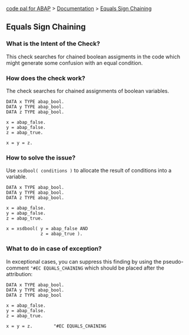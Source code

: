 [code pal for ABAP](../../README.md) > [Documentation](../check_documentation.md) > [Equals Sign Chaining](equals-sign-chaining.md)

## Equals Sign Chaining

### What is the Intent of the Check?

This check searches for chained boolean assigments in the code which might generate some confusion with an equal condition.

### How does the check work?

The check searches for chained assignments of boolean variables.

```abap
DATA x TYPE abap_bool.
DATA y TYPE abap_bool.
DATA z TYPE abap_bool.

x = abap_false.
y = abap_false.
z = abap_true.

x = y = z.
```

### How to solve the issue?

Use `xsdbool( conditions )` to allocate the result of conditions into a variable.

```abap
DATA x TYPE abap_bool.
DATA y TYPE abap_bool.
DATA z TYPE abap_bool.

x = abap_false.
y = abap_false.
z = abap_true.

x = xsdbool( y = abap_false AND
             z = abap_true ).
```

### What to do in case of exception?

In exceptional cases, you can suppress this finding by using the pseudo-comment `"#EC EQUALS_CHAINING` which should be placed after the attribution:

```abap
DATA x TYPE abap_bool.
DATA y TYPE abap_bool.
DATA z TYPE abap_bool

x = abap_false.
y = abap_false.
z = abap_true.

x = y = z.        "#EC EQUALS_CHAINING
```
